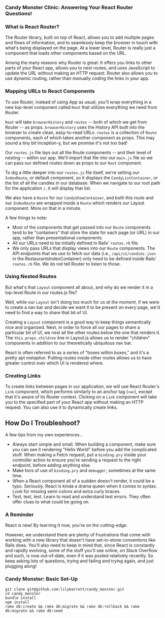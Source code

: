 ### Candy Monster Clinic: Answering Your React Router Questions!

### What is React Router?

The Router library, built on top of React, allows you to add multiple pages and flows of information, and to seamlessly keep the browser in touch with what's being displayed on the page. At a lower level, Router is really just a component that loads other components based on the URL.

Among the many reasons why Router is great: It offers you links to other parts of your React app, allows you to nest routes, and uses JavaScript to update the URL without making an HTTP request. Router also allows you to use dynamic routing, rather than manually coding the links in your app.

### Mapping URLs to React Components

To use Router, instead of using App as usual, you'll wrap everything in a new top-level component called `Root` that utilizes everything we need from Router.

`Root` will take `browserHistory` and `routes` -- both of which we get from Router -- as props. `browserHistory` uses the History API built into the browser to create clean, easy-to-read URLs. `routes` is a collection of `Route` components, each of which takes another component as props. This may sound a tiny bit Inception-y, but we promise it's not too bad!

Our `routes.js` file lays out all the Route components -- and their level of nesting -- within our app. We'll import that file into our `main.js` file so we can pass our defined routes down as props to our `Root` component.

To dig a little deeper into our `routes.js` file itself, we're setting our `IndexRoute`, or default component, so it displays the `CandyListContainer`, or the list of all the candies in our database. When we navigate to our root path for the application `/`, it will display that list.

We also have a `Route` for our `CandyShowContainer`, and both this route and our `IndexRoute` are wrapped inside a `Route` which renders our Layout component. More on that in a minute.

A few things to note:

* Most of the components that get passed into our `Route` components tend to be "containers" that store the state for each page (or URL) in our app, rather than presentational components.
* All our URLs need to be initially defined in Rails' `routes.rb` file.
* We only pass URLs that display views into our `Route` components. The API endpoints that we use to fetch our data (i.e., `/api/v1/candies.json` in the RestaurantsIndexContainer) only need to be defined inside Rails' `routes.rb` file. We do not tell Router to listen to those.

### Using Nested Routes

But what's that `Layout` component all about, and why do we render it in a top-level Route in our routes.js file?

Well, while our `Layout` isn't doing too much for us _at the moment_, if we were to create a nav bar and decide we want it to be present on every page, we'd need to find a way to share that bit of UI.

Creating a `Layout` component is a good way to keep things semantically nice and organized. Next, in order to force all our pages to share a particular bit of UI, we nest all the other routes below the one that renders it. The `this.props.children` line in Layout.js allows us to render "children" components in addition to our theoretically ubiquitous nav bar.

React is often referred to as a series of "boxes within boxes," and it's a pretty apt metaphor. Putting routes inside other routes allows us to have greater control over which UI is rendered where.

### Creating Links

To create links between pages in our application, we will use React Router's `Link` component, which performs similarly to an anchor tag (`<a>`), except that it's aware of its Router context. Clicking on a `Link` component will take you to the specified part of your React app without making an HTTP request. You can also use it to dynamically create links.

## How Do I Troubleshoot?

A few tips from my own experiences...

* Always start simple and small. When building a component, make sure you can see it rendering "Hello World" before you add the complicated stuff. When making a Fetch request, put a `binding.pry` inside your controller action to ensure you're sending a request to the right endpoint, before adding anything else.
* Make tons of use of `binding.pry` and `debugger`, sometimes at the same time.
* When a React component all of a sudden doesn't render, it could be a typo. Seriously. React is kinda a drama queen when it comes to syntax. Look for missing semi-colons and extra curly braces.
* Test, test, test. Learn to read and understand test errors. They often offer clues to what could be going on.

### A Reminder

React is new! By learning it now, you're on the cutting-edge.

However, we understand there are plenty of frustrations that come with working with a new library that doesn't have set-in-stone conventions like Rails does. You'll also need to keep in mind that, since React is constantly and rapidly evolving, some of the stuff you'll see online, on Stack Overflow and such, is now out-of-date, even if it was posted relatively recently. So keep asking lots of questions, trying and failing and trying again, and just plugging along!


### Candy Monster: Basic Set-Up

```
git clone git@github.com:lilybarrett/candy_monster.git
cd candy_monster
bundle install
npm install
rake db:create && rake db:migrate && rake db:rollback && rake db:migrate && rake db:seed
```
